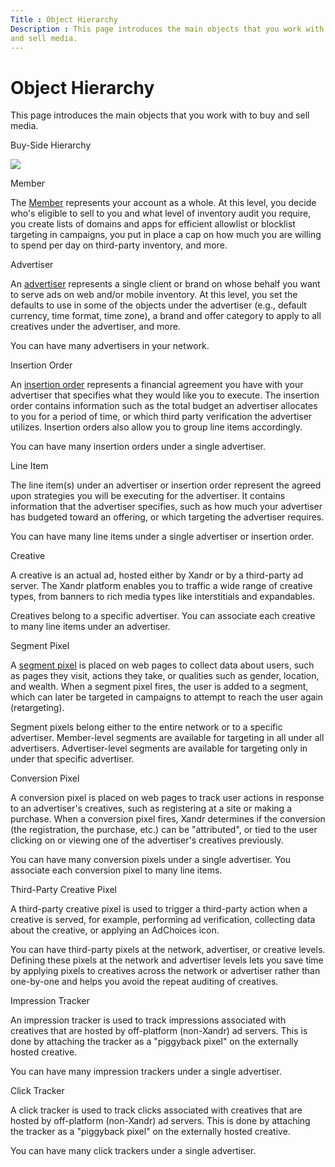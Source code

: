 ```yaml
---
Title : Object Hierarchy
Description : This page introduces the main objects that you work with to buy
and sell media.
---
```



# Object Hierarchy



This page introduces the main objects that you work with to buy
and sell media.

Buy-Side Hierarchy

<img src="../images/object-hierarchy/ali-buy-side-object-hierarchy.jpg"
class="image" />

Member

The <a href="network-guide.html" class="xref"><span
class="ph">Member</a> represents your account as a whole. At this
level, you decide who's eligible to sell to you and what level of
inventory audit you require, you create lists of domains and apps for
efficient allowlist or blocklist targeting in campaigns, you put in
place a cap on how much you are willing to spend per day on third-party
inventory, and more.

Advertiser

An <a href="working-with-advertisers.html" class="xref">advertiser</a>
represents a single client or brand on whose behalf you want to serve
ads on web and/or mobile inventory. At this level, you set the defaults
to use in some of the objects under the advertiser (e.g., default
currency, time format, time zone), a brand and offer category to apply
to all creatives under the advertiser, and more.

You can have many advertisers in your network.

Insertion Order

An <a href="working-with-insertion-orders.html" class="xref">insertion
order</a> represents a financial agreement you have with your advertiser
that specifies what they would like you to execute. The insertion order
contains information such as the total budget an advertiser allocates to
you for a period of time, or which third party verification the
advertiser utilizes. Insertion orders also allow you to group line items
accordingly.

You can have many insertion orders under a single advertiser.

Line Item

The line item(s) under an advertiser or
insertion order represent the agreed upon strategies you will be
executing for the advertiser. It contains information that the
advertiser specifies, such as how much your advertiser has budgeted
toward an offering, or which targeting the advertiser requires.

You can have many line items under a single advertiser or insertion
order.

Creative

A creative is an actual ad, hosted either by
Xandr or by a third-party ad server. The
Xandr platform enables you to traffic a wide
range of creative types, from banners to rich
media types like interstitials and expandables.

Creatives belong to a specific advertiser. You can associate each
creative to many line items under an advertiser.

Segment Pixel

A <a href="working-with-segments.html" class="xref">segment pixel</a> is
placed on web pages to collect data about users, such as pages they
visit, actions they take, or qualities such as gender, location, and
wealth. When a segment pixel fires, the user is added to a segment,
which can later be targeted in campaigns to attempt to reach the user
again (retargeting).

Segment pixels belong either to the entire network or to a specific
advertiser. Member-level segments are available
for targeting in all under all advertisers. Advertiser-level segments
are available for targeting only in under that specific advertiser.

Conversion Pixel

A conversion pixel is placed on web pages to
track user actions in response to an advertiser's creatives, such as
registering at a site or making a purchase. When a conversion pixel
fires, Xandr determines if the conversion (the
registration, the purchase, etc.) can be "attributed", or tied to the
user clicking on or viewing one of the advertiser's creatives
previously.

You can have many conversion pixels under a single advertiser. You
associate each conversion pixel to many line items.

Third-Party Creative Pixel

A third-party creative pixel is used to trigger
a third-party action when a creative is served, for example, performing
ad verification, collecting data about the creative, or applying an
AdChoices icon.

You can have third-party pixels at the network, advertiser, or creative
levels. Defining these pixels at the network and advertiser levels lets
you save time by applying pixels to creatives across the network or
advertiser rather than one-by-one and helps you avoid the repeat
auditing of creatives.

Impression Tracker

An impression tracker is used to track
impressions associated with creatives that are hosted by off-platform
(non-Xandr) ad servers. This is done by
attaching the tracker as a "piggyback pixel" on the externally hosted
creative.

You can have many impression trackers under a single advertiser.

Click Tracker

A click tracker is used to track clicks
associated with creatives that are hosted by off-platform
(non-Xandr) ad servers. This is done by
attaching the tracker as a "piggyback pixel" on the externally hosted
creative.

You can have many click trackers under a single advertiser.




